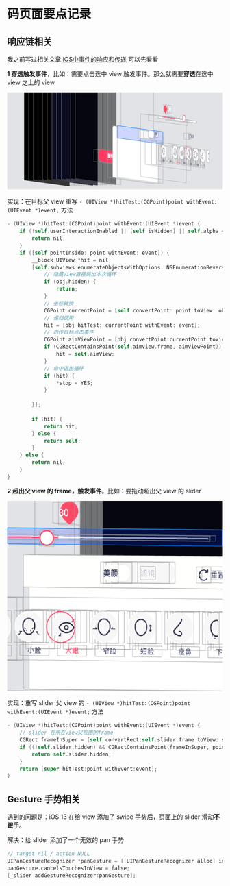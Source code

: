 # 码页面要点记录

## 响应链相关

我之前写过相关文章 [iOS中事件的响应和传递](./articles/2020-5-27-iOS中事件的响应和传递.md) 可以先看看

**1 穿透触发事件**，比如：需要点击选中 view 触发事件。那么就需要**穿透**在选中 view 之上的 view

![image-20200819111707046](../assets/image-20200819111707046.png)



实现：在目标父 view 重写 `- (UIView *)hitTest:(CGPoint)point withEvent:(UIEvent *)event;` 方法

```objective-c
- (UIView *)hitTest:(CGPoint)point withEvent:(UIEvent *)event {
    if (!self.userInteractionEnabled || [self isHidden] || self.alpha <= 0.1) {
        return nil;
    }
    if ([self pointInside: point withEvent: event]) {
        __block UIView *hit = nil;
        [self.subviews enumerateObjectsWithOptions: NSEnumerationReverse usingBlock:^(__kindof UIView * _Nonnull obj, NSUInteger idx, BOOL * _Nonnull stop) {
            // 隐藏view直接跳出本次循环
            if (obj.hidden) {
                return;
            }
          	// 坐标转换
            CGPoint currentPoint = [self convertPoint: point toView: obj];
          	// 递归调用
            hit = [obj hitTest: currentPoint withEvent: event];
            // 透传目标点击事件
            CGPoint aimViewPoint = [obj convertPoint:currentPoint toView:self.container];
            if (CGRectContainsPoint(self.aimView.frame, aimViewPoint)) {
                hit = self.aimView;
            }
            // 命中退出循环
            if (hit) {
                *stop = YES;
            }
            
        }];
        
        if (hit) {
            return hit;
        } else {
            return self;
        }
    } else {
        return nil;
    }
}
```



**2 超出父 view 的 frame，触发事件**。比如：要拖动超出父 view 的 slider 



![image-20200819112257418](../assets/image-20200819112257418.png)



实现：重写 slider 父 view 的  `- (UIView *)hitTest:(CGPoint)point withEvent:(UIEvent *)event;` 方法

```objective-c
- (UIView *)hitTest:(CGPoint)point withEvent:(UIEvent *)event {
  	// slider 在所在view父视图的frame
    CGRect frameInSuper = [self convertRect:self.slider.frame toView: self.superview];
    if ((!self.slider.hidden) && CGRectContainsPoint(frameInSuper, point)) {
        return self.slider.hidden;
    }
    return [super hitTest:point withEvent:event];
}

```



## Gesture 手势相关

遇到的问题是：iOS 13 在给 view 添加了 swipe 手势后，页面上的 slider 滑动**不跟手**。

解决：给 slider 添加了一个无效的 pan 手势

```objective-c
// target nil / action NULL
UIPanGestureRecognizer *panGesture = [[UIPanGestureRecognizer alloc] initWithTarget:nil action:NULL];
panGesture.cancelsTouchesInView = false;
[_slider addGestureRecognizer:panGesture];
```



